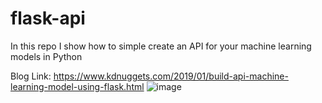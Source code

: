 # flask-api
In this repo I show how to simple create an API for your machine learning models in Python

Blog Link: https://www.kdnuggets.com/2019/01/build-api-machine-learning-model-using-flask.html
![image](https://user-images.githubusercontent.com/6607313/112746991-29ab6500-8fd0-11eb-9cf4-410d0d57afa3.png)
